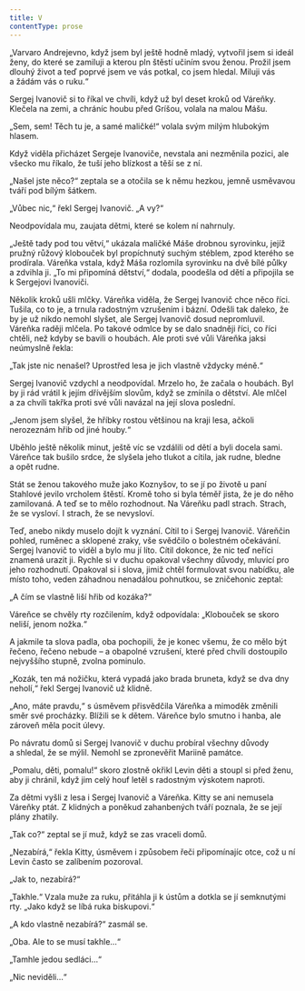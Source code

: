 ```yaml
---
title: V
contentType: prose
---
```


„Varvaro Andrejevno, když jsem byl ještě hodně mladý, vytvořil jsem si ideál ženy, do které se zamiluji a kterou pln štěstí učiním svou ženou. Prožil jsem dlouhý život a teď poprvé jsem ve vás potkal, co jsem hledal. Miluji vás a žádám vás o ruku.“

Sergej Ivanovič si to říkal ve chvíli, když už byl deset kroků od Váreňky. Klečela na zemi, a chráníc houbu před Gríšou, volala na malou Mášu.

„Sem, sem! Těch tu je, a samé maličké!“ volala svým milým hlubokým hlasem.

Když viděla přicházet Sergeje Ivanoviče, nevstala ani nezměnila pozici, ale všecko mu říkalo, že tuší jeho blízkost a těší se z ní.

„Našel jste něco?“ zeptala se a otočila se k němu hezkou, jemně usměvavou tváří pod bílým šátkem.

„Vůbec nic,“ řekl Sergej Ivanovič. „A vy?“

Neodpovídala mu, zaujata dětmi, které se kolem ní nahrnuly.

„Ještě tady pod tou větví,“ ukázala maličké Máše drobnou syrovinku, jejíž pružný růžový klobouček byl propíchnutý suchým stéblem, zpod kterého se prodírala. Váreňka vstala, když Máša rozlomila syrovinku na dvě bílé půlky a zdvihla ji. „To mi připomíná dětství,“ dodala, poodešla od dětí a připojila se k Sergejovi Ivanoviči.

Několik kroků ušli mlčky. Váreňka viděla, že Sergej Ivanovič chce něco říci. Tušila, co to je, a trnula radostným vzrušením i bázní. Odešli tak daleko, že by je už nikdo nemohl slyšet, ale Sergej Ivanovič dosud nepromluvil. Váreňka raději mlčela. Po takové odmlce by se dalo snadněji říci, co říci chtěli, než kdyby se bavili o houbách. Ale proti své vůli Váreňka jaksi neúmyslně řekla:

„Tak jste nic nenašel? Uprostřed lesa je jich vlastně vždycky méně.“

Sergej Ivanovič vzdychl a neodpovídal. Mrzelo ho, že začala o houbách. Byl by ji rád vrátil k jejím dřívějším slovům, když se zmínila o dětství. Ale mlčel a za chvíli takřka proti své vůli navázal na její slova poslední.

„Jenom jsem slyšel, že hříbky rostou většinou na kraji lesa, ačkoli nerozeznám hřib od jiné houby.“

Uběhlo ještě několik minut, ještě víc se vzdálili od dětí a byli docela sami. Váreňce tak bušilo srdce, že slyšela jeho tlukot a cítila, jak rudne, bledne a opět rudne.

Stát se ženou takového muže jako Koznyšov, to se jí po životě u paní Stahlové jevilo vrcholem štěstí. Kromě toho si byla téměř jista, že je do něho zamilovaná. A teď se to mělo rozhodnout. Na Váreňku padl strach. Strach, že se vysloví. I strach, že se nevysloví.

Teď, anebo nikdy muselo dojít k vyznání. Cítil to i Sergej Ivanovič. Váreňčin pohled, ruměnec a sklopené zraky, vše svědčilo o bolestném očekávání. Sergej Ivanovič to viděl a bylo mu jí líto. Cítil dokonce, že nic teď neříci znamená urazit ji. Rychle si v duchu opakoval všechny důvody, mluvící pro jeho rozhodnutí. Opakoval si i slova, jimiž chtěl formulovat svou nabídku, ale místo toho, veden záhadnou nenadálou pohnutkou, se zničehonic zeptal:

„A čím se vlastně liší hřib od kozáka?“

Váreňce se chvěly rty rozčilením, když odpovídala: „Klobouček se skoro neliší, jenom nožka.“

A jakmile ta slova padla, oba pochopili, že je konec všemu, že co mělo být řečeno, řečeno nebude – a obapolné vzrušení, které před chvíli dostoupilo nejvyššího stupně, zvolna pominulo.

„Kozák, ten má nožičku, která vypadá jako brada bruneta, když se dva dny neholí,“ řekl Sergej Ivanovič už klidně.

„Ano, máte pravdu,“ s úsměvem přisvědčila Váreňka a mimoděk změnili směr své procházky. Blížili se k dětem. Váreňce bylo smutno i hanba, ale zároveň měla pocit úlevy.

Po návratu domů si Sergej Ivanovič v duchu probíral všechny důvody a shledal, že se mýlil. Nemohl se zpronevěřit Mariině památce.

„Pomalu, děti, pomalu!“ skoro zlostně okřikl Levin děti a stoupl si před ženu, aby ji chránil, když jim celý houf letěl s radostným výskotem naproti.

Za dětmi vyšli z lesa i Sergej Ivanovič a Váreňka. Kitty se ani nemusela Váreňky ptát. Z klidných a poněkud zahanbených tváří poznala, že se její plány zhatily.

„Tak co?“ zeptal se jí muž, když se zas vraceli domů.

„Nezabírá,“ řekla Kitty, úsměvem i způsobem řeči připomínajíc otce, což u ní Levin často se zalíbením pozoroval.

„Jak to, nezabírá?“

„Takhle.“ Vzala muže za ruku, přitáhla ji k ústům a dotkla se jí semknutými rty. „Jako když se líbá ruka biskupovi.“

„A kdo vlastně nezabírá?“ zasmál se.

„Oba. Ale to se musí takhle…“

„Tamhle jedou sedláci…“

„Nic neviděli…“

